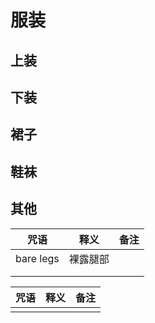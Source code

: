 
# 服装


## 上装

## 下装

## 裙子


## 鞋袜


## 其他



| 咒语 | 释义 | 备注 |
|:--:|:--:|:--:|
| bare legs | 裸露腿部 |  |
|    |    |    |
|    |    |    |


| 咒语 | 释义 | 备注 |
|:--:|:--:|:--:|
|    |    |    |
